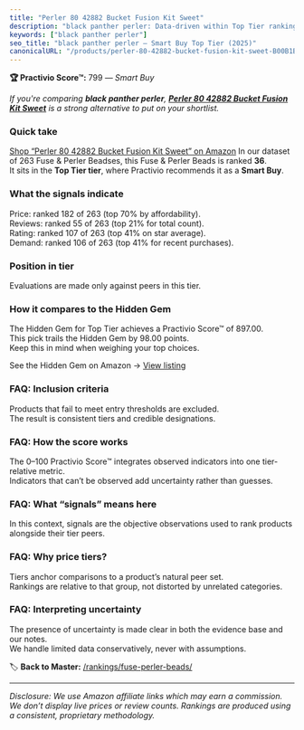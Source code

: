 ```yaml
---
title: "Perler 80 42882 Bucket Fusion Kit Sweet"
description: "black panther perler: Data-driven within Top Tier ranking using the Practivio Score™. Positioned by quality, value, demand, findability, momentum."
keywords: ["black panther perler"]
seo_title: "black panther perler — Smart Buy Top Tier (2025)"
canonicalURL: "/products/perler-80-42882-bucket-fusion-kit-sweet-B00B1BSDE2/"
---
```


**🏆 Practivio Score™:** 799 — _Smart Buy_


*If you're comparing **black panther perler**, **[Perler 80 42882 Bucket Fusion Kit Sweet](https://www.amazon.com/dp/B00B1BSDE2?tag=practivio-20)** is a strong alternative to put on your shortlist.*
### Quick take
[Shop “Perler 80 42882 Bucket Fusion Kit Sweet” on Amazon](https://www.amazon.com/dp/B00B1BSDE2?tag=practivio-20)
In our dataset of 263 Fuse & Perler Beadses, this Fuse & Perler Beads is ranked **36**.  
It sits in the **Top Tier tier**, where Practivio recommends it as a **Smart Buy**.

### What the signals indicate
Price: ranked 182 of 263 (top 70% by affordability).  
Reviews: ranked 55 of 263 (top 21% for total count).  
Rating: ranked 107 of 263 (top 41% on star average).  
Demand: ranked 106 of 263 (top 41% for recent purchases).

### Position in tier
Evaluations are made only against peers in this tier.

### How it compares to the Hidden Gem
The Hidden Gem for Top Tier achieves a Practivio Score™ of 897.00.  
This pick trails the Hidden Gem by 98.00 points.  
Keep this in mind when weighing your top choices.  

See the Hidden Gem on Amazon → [View listing](https://www.amazon.com/dp/B000ZDME7Y?tag=practivio-20)

### FAQ: Inclusion criteria
Products that fail to meet entry thresholds are excluded.  
The result is consistent tiers and credible designations.

### FAQ: How the score works
The 0–100 Practivio Score™ integrates observed indicators into one tier-relative metric.  
Indicators that can’t be observed add uncertainty rather than guesses.

### FAQ: What “signals” means here
In this context, signals are the objective observations used to rank products alongside their tier peers.

### FAQ: Why price tiers?
Tiers anchor comparisons to a product’s natural peer set.  
Rankings are relative to that group, not distorted by unrelated categories.

### FAQ: Interpreting uncertainty
The presence of uncertainty is made clear in both the evidence base and our notes.  
We handle limited data conservatively, never with assumptions.


🏷️ **Back to Master:** [/rankings/fuse-perler-beads/](/rankings/fuse-perler-beads/)

---
_Disclosure: We use Amazon affiliate links which may earn a commission. We don’t display live prices or review counts. Rankings are produced using a consistent, proprietary methodology._

